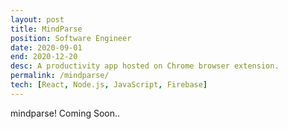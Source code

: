 ```yaml
---
layout: post
title: MindParse
position: Software Engineer
date: 2020-09-01
end: 2020-12-20
desc: A productivity app hosted on Chrome browser extension.
permalink: /mindparse/
tech: [React, Node.js, JavaScript, Firebase]
---
```

mindparse!
Coming Soon..
